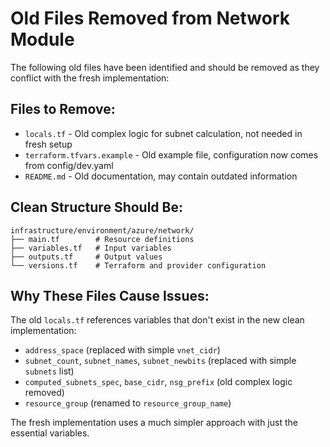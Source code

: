 # Old Files Removed from Network Module

The following old files have been identified and should be removed as they conflict with the fresh implementation:

## Files to Remove:
- `locals.tf` - Old complex logic for subnet calculation, not needed in fresh setup
- `terraform.tfvars.example` - Old example file, configuration now comes from config/dev.yaml
- `README.md` - Old documentation, may contain outdated information

## Clean Structure Should Be:
```
infrastructure/environment/azure/network/
├── main.tf        # Resource definitions
├── variables.tf   # Input variables
├── outputs.tf     # Output values
└── versions.tf    # Terraform and provider configuration
```

## Why These Files Cause Issues:
The old `locals.tf` references variables that don't exist in the new clean implementation:
- `address_space` (replaced with simple `vnet_cidr`)
- `subnet_count`, `subnet_names`, `subnet_newbits` (replaced with simple `subnets` list)
- `computed_subnets_spec`, `base_cidr`, `nsg_prefix` (old complex logic removed)
- `resource_group` (renamed to `resource_group_name`)

The fresh implementation uses a much simpler approach with just the essential variables.
